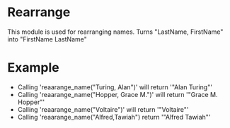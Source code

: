 Rearrange
=========

This module is used for rearranging names.
Turns "LastName, FirstName" into "FirstName LastName"

# Example

 * Calling 'reaarange_name("Turing, Alan")' will return '"Alan Turing"'
 * Calling 'reaarange_name("Hopper, Grace M.")' will return '"Grace M. Hopper"'
 * Calling 'reaarange_name("Voltaire")' will return '"Voltaire"'
 * Calling 'reaarange_name("Alfred,Tawiah") return '"Alfred Tawiah"'